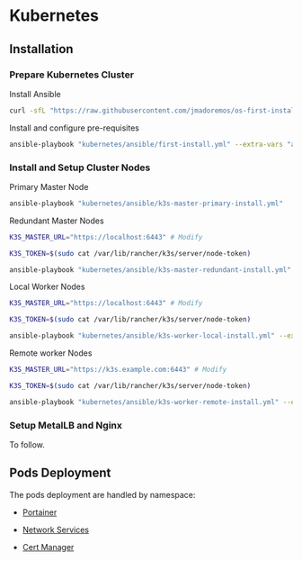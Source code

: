 # Kubernetes

## Installation

### Prepare Kubernetes Cluster

Install Ansible

```sh
curl -sfL "https://raw.githubusercontent.com/jmadoremos/os-first-install-new/main/linux/shared/scripts/ansible-install.sh" | bash
```

Install and configure pre-requisites

```sh
ansible-playbook "kubernetes/ansible/first-install.yml" --extra-vars "ansible_user=$(whoami)"
```

### Install and Setup Cluster Nodes

Primary Master Node

```sh
ansible-playbook "kubernetes/ansible/k3s-master-primary-install.yml"
```

Redundant Master Nodes

```sh
K3S_MASTER_URL="https://localhost:6443" # Modify

K3S_TOKEN=$(sudo cat /var/lib/rancher/k3s/server/node-token)

ansible-playbook "kubernetes/ansible/k3s-master-redundant-install.yml" --extra-vars="k3s_master_url=${K3S_MASTER_URL} k3s_token=${K3S_TOKEN}"
```

Local Worker Nodes

```sh
K3S_MASTER_URL="https://localhost:6443" # Modify

K3S_TOKEN=$(sudo cat /var/lib/rancher/k3s/server/node-token)

ansible-playbook "kubernetes/ansible/k3s-worker-local-install.yml" --extra-vars="k3s_master_url=${K3S_MASTER_URL} k3s_token=${K3S_TOKEN}"
```

Remote worker Nodes

```sh
K3S_MASTER_URL="https://k3s.example.com:6443" # Modify

K3S_TOKEN=$(sudo cat /var/lib/rancher/k3s/server/node-token)

ansible-playbook "kubernetes/ansible/k3s-worker-remote-install.yml" --extra-vars="k3s_master_url=${K3S_MASTER_URL} k3s_token=${K3S_TOKEN}"
```

### Setup MetalLB and Nginx

To follow.

## Pods Deployment

The pods deployment are handled by namespace:

* [Portainer](./namespaces/portainer/README.md)

* [Network Services](./namespaces/network-services/README.md)

* [Cert Manager](./namespaces/cert-manager/README.md)
